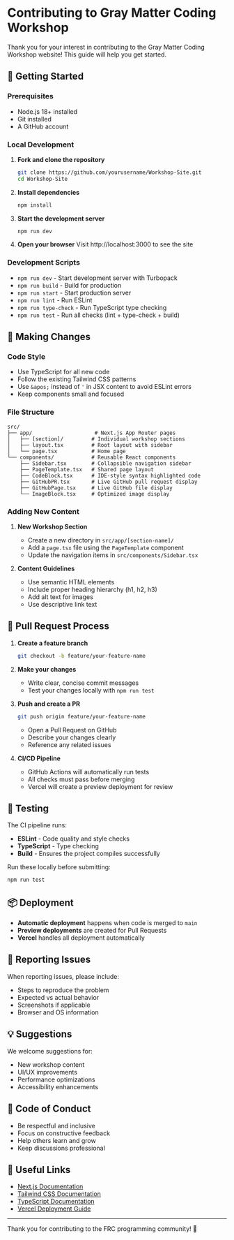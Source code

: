 # Contributing to Gray Matter Coding Workshop

Thank you for your interest in contributing to the Gray Matter Coding Workshop website! This guide will help you get started.

## 🚀 Getting Started

### Prerequisites
- Node.js 18+ installed
- Git installed
- A GitHub account

### Local Development

1. **Fork and clone the repository**
   ```bash
   git clone https://github.com/yourusername/Workshop-Site.git
   cd Workshop-Site
   ```

2. **Install dependencies**
   ```bash
   npm install
   ```

3. **Start the development server**
   ```bash
   npm run dev
   ```

4. **Open your browser**
   Visit http://localhost:3000 to see the site

### Development Scripts

- `npm run dev` - Start development server with Turbopack
- `npm run build` - Build for production
- `npm run start` - Start production server
- `npm run lint` - Run ESLint
- `npm run type-check` - Run TypeScript type checking
- `npm run test` - Run all checks (lint + type-check + build)

## 📝 Making Changes

### Code Style
- Use TypeScript for all new code
- Follow the existing Tailwind CSS patterns
- Use `&apos;` instead of `'` in JSX content to avoid ESLint errors
- Keep components small and focused

### File Structure
```
src/
├── app/                    # Next.js App Router pages
│   ├── [section]/         # Individual workshop sections
│   ├── layout.tsx         # Root layout with sidebar
│   └── page.tsx           # Home page
└── components/            # Reusable React components
    ├── Sidebar.tsx        # Collapsible navigation sidebar
    ├── PageTemplate.tsx   # Shared page layout
    ├── CodeBlock.tsx      # IDE-style syntax highlighted code
    ├── GitHubPR.tsx       # Live GitHub pull request display
    ├── GitHubPage.tsx     # Live GitHub file display
    └── ImageBlock.tsx     # Optimized image display
```

### Adding New Content

1. **New Workshop Section**
   - Create a new directory in `src/app/[section-name]/`
   - Add a `page.tsx` file using the `PageTemplate` component
   - Update the navigation items in `src/components/Sidebar.tsx`

2. **Content Guidelines**
   - Use semantic HTML elements
   - Include proper heading hierarchy (h1, h2, h3)
   - Add alt text for images
   - Use descriptive link text

## 🔄 Pull Request Process

1. **Create a feature branch**
   ```bash
   git checkout -b feature/your-feature-name
   ```

2. **Make your changes**
   - Write clear, concise commit messages
   - Test your changes locally with `npm run test`

3. **Push and create a PR**
   ```bash
   git push origin feature/your-feature-name
   ```
   - Open a Pull Request on GitHub
   - Describe your changes clearly
   - Reference any related issues

4. **CI/CD Pipeline**
   - GitHub Actions will automatically run tests
   - All checks must pass before merging
   - Vercel will create a preview deployment for review

## 🧪 Testing

The CI pipeline runs:
- **ESLint** - Code quality and style checks
- **TypeScript** - Type checking
- **Build** - Ensures the project compiles successfully

Run these locally before submitting:
```bash
npm run test
```

## 📦 Deployment

- **Automatic deployment** happens when code is merged to `main`
- **Preview deployments** are created for Pull Requests
- **Vercel** handles all deployment automatically

## 🐛 Reporting Issues

When reporting issues, please include:
- Steps to reproduce the problem
- Expected vs actual behavior
- Screenshots if applicable
- Browser and OS information

## 💡 Suggestions

We welcome suggestions for:
- New workshop content
- UI/UX improvements
- Performance optimizations
- Accessibility enhancements

## 📄 Code of Conduct

- Be respectful and inclusive
- Focus on constructive feedback
- Help others learn and grow
- Keep discussions professional

## 🔗 Useful Links

- [Next.js Documentation](https://nextjs.org/docs)
- [Tailwind CSS Documentation](https://tailwindcss.com/docs)
- [TypeScript Documentation](https://www.typescriptlang.org/docs)
- [Vercel Deployment Guide](https://vercel.com/docs)

---

Thank you for contributing to the FRC programming community! 🤖
